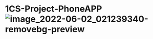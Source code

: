 # 1CS-Project-PhoneAPP![image_2022-06-02_021239340-removebg-preview](https://user-images.githubusercontent.com/65774468/179030017-89e6c5de-cbee-45eb-95b7-2aa24e374cce.png)
